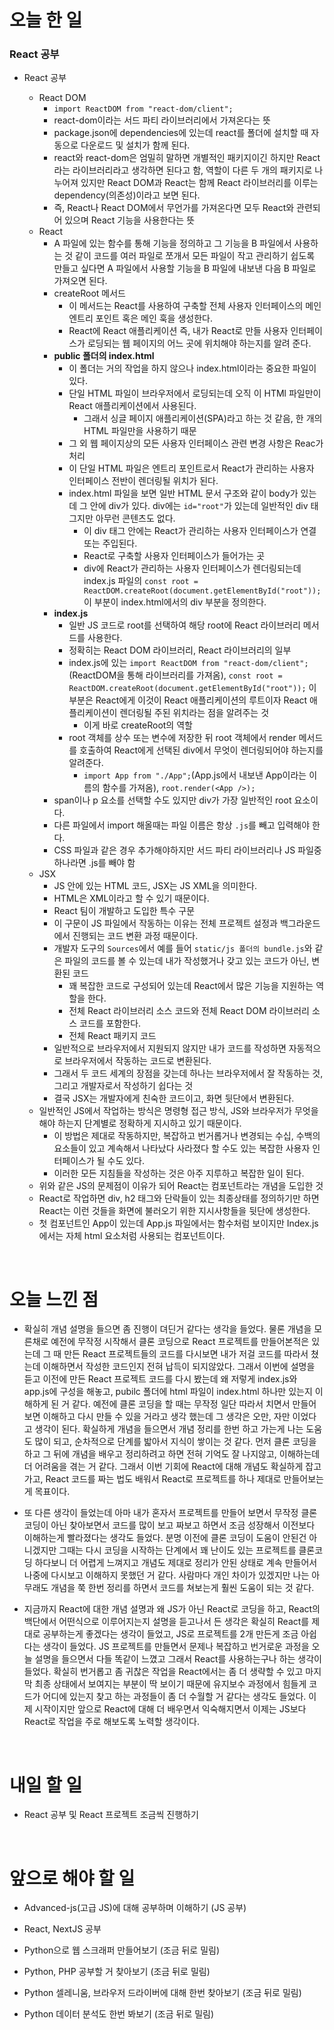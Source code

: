 # 오늘 한 일

### React 공부

- React 공부

  - React DOM
    - `import ReactDOM from "react-dom/client";`
    - react-dom이라는 서드 파티 라이브러리에서 가져온다는 뜻
    - package.json에 dependencies에 있는데 react를 폴더에 설치할 때 자동으로 다운로드 및 설치가 함께 된다.
    - react와 react-dom은 엄밀히 말하면 개별적인 패키지이긴 하지만 React라는 라이브러리라고 생각하면 된다고 함, 역할이 다른 두 개의 패키지로 나누어져 있지만 React DOM과 React는 함께 React 라이브러리를 이루는 dependency(의존성)이라고 보면 된다.
    - 즉, React나 React DOM에서 무언가를 가져온다면 모두 React와 관련되어 있으며 React 기능을 사용한다는 뜻
  - React
    - A 파일에 있는 함수를 통해 기능을 정의하고 그 기능을 B 파일에서 사용하는 것 같이 코드를 여러 파일로 쪼개서 모든 파일이 작고 관리하기 쉽도록 만들고 싶다면 A 파일에서 사용할 기능을 B 파일에 내보낸 다음 B 파일로 가져오면 된다.
    - createRoot 메서드
      - 이 메서드는 React를 사용하여 구축할 전체 사용자 인터페이스의 메인 엔트리 포인트 혹은 메인 훅을 생성한다.
      - React에 React 애플리케이션 즉, 내가 React로 만들 사용자 인터페이스가 로딩되는 웹 페이지의 어느 곳에 위치해야 하는지를 알려 준다.
    - **public 폴더의 index.html**
      - 이 폴더는 거의 작업을 하지 않으나 index.html이라는 중요한 파일이 있다.
      - 단일 HTML 파일이 브라우저에서 로딩되는데 오직 이 HTMl 파일만이 React 애플리케이션에서 사용된다.
        - 그래서 싱글 페이지 애플리케이션(SPA)라고 하는 것 같음, 한 개의 HTML 파일만을 사용하기 때문
      - 그 외 웹 페이지상의 모든 사용자 인터페이스 관련 변경 사항은 Reac가 처리
      - 이 단일 HTML 파일은 엔트리 포인트로서 React가 관리하는 사용자 인터페이스 전반이 렌더링될 위치가 된다.
      - index.html 파일을 보면 일반 HTML 문서 구조와 같이 body가 있는데 그 안에 div가 있다. div에는 `id="root"`가 있는데 일반적인 div 태그지만 아무런 콘텐츠도 없다.
        - 이 div 태그 안에는 React가 관리하는 사용자 인터페이스가 연결 또는 주입된다.
        - React로 구축할 사용자 인터페이스가 들어가는 곳
        - div에 React가 관리하는 사용자 인터페이스가 렌더링되는데 index.js 파일의 `const root = ReactDOM.createRoot(document.getElementById("root"));` 이 부분이 index.html에서의 div 부분을 정의한다.
    - **index.js**
      - 일반 JS 코드로 root를 선택하여 해당 root에 React 라이브러리 메서드를 사용한다.
      - 정확히는 React DOM 라이브러리, React 라이브러리의 일부
      - index.js에 있는 `import ReactDOM from "react-dom/client";`(ReactDOM을 통해 라이브러리를 가져옴), `const root = ReactDOM.createRoot(document.getElementById("root"));` 이 부분은 React에게 이것이 React 애플리케이션의 루트이자 React 애플리케이션이 렌더링될 주된 위치라는 점을 알려주는 것
        - 이게 바로 createRoot의 역할
      - root 객체를 상수 또는 변수에 저장한 뒤 root 객체에서 render 메서드를 호출하여 React에게 선택된 div에서 무엇이 렌더링되어야 하는지를 알려준다.
        - `import App from "./App";`(App.js에서 내보낸 App이라는 이름의 함수를 가져옴), `root.render(<App />);`
    - span이나 p 요소를 선택할 수도 있지만 div가 가장 일반적인 root 요소이다.
    - 다른 파일에서 import 해올때는 파일 이름은 항상 `.js`를 빼고 입력해야 한다.
    - CSS 파일과 같은 경우 추가해야하지만 서드 파티 라이브러리나 JS 파일중 하나라면 .js를 빼야 함
  - JSX
    - JS 안에 있는 HTML 코드, JSX는 JS XML을 의미한다.
    - HTML은 XML이라고 할 수 있기 때문이다.
    - React 팀이 개발하고 도입한 특수 구문
    - 이 구문이 JS 파일에서 작동하는 이유는 전체 프로젝트 설정과 백그라운드에서 진행되는 코드 변환 과정 때문이다.
    - 개발자 도구의 `Sources`에서 예를 들어 `static/js 폴더의 bundle.js`와 같은 파일의 코드를 볼 수 있는데 내가 작성했거나 갖고 있는 코드가 아닌, 변환된 코드
      - 꽤 복잡한 코드로 구성되어 있는데 React에서 많은 기능을 지원하는 역할을 한다.
      - 전체 React 라이브러리 소스 코드와 전체 React DOM 라이브러리 소스 코드를 포함한다.
      - 전체 React 패키지 코드
    - 일반적으로 브라우저에서 지원되지 않지만 내가 코드를 작성하면 자동적으로 브라우저에서 작동하는 코드로 변환된다.
    - 그래서 두 코드 세계의 장점을 갖는데 하나는 브라우저에서 잘 작동하는 것, 그리고 개발자로서 작성하기 쉽다는 것
    - 결국 JSX는 개발자에게 친숙한 코드이고, 화면 뒷단에서 변환된다.
  - 일반적인 JS에서 작업하는 방식은 명령형 접근 방식, JS와 브라우저가 무엇을 해야 하는지 단계별로 정확하게 지시하고 있기 때문이다.
    - 이 방법은 제대로 작동하지만, 복잡하고 번거롭거나 변경되는 수십, 수백의 요소들이 있고 계속해서 나타났다 사라졌다 할 수도 있는 복잡한 사용자 인터페이스가 될 수도 있다.
    - 이러한 모든 지침들을 작성하는 것은 아주 지루하고 복잡한 일이 된다.
  - 위와 같은 JS의 문제점이 이유가 되어 React는 컴포넌트라는 개념을 도입한 것
  - React로 작업하면 div, h2 태그와 단락들이 있는 최종상태를 정의하기만 하면 React는 이런 것들을 화면에 불러오기 위한 지시사항들을 뒷단에 생성한다.
  - 첫 컴포넌트인 App이 있는데 App.js 파일에서는 함수처럼 보이지만 Index.js에서는 자체 html 요소처럼 사용되는 컴포넌트이다.

<br />

# 오늘 느낀 점

- 확실히 개념 설명을 들으면 좀 진행이 뎌딘거 같다는 생각을 들었다. 물론 개념을 모른채로 예전에 무작정 시작해서 클론 코딩으로 React 프로젝트를 만들어본적은 있는데 그 때 만든 React 프로젝트들의 코드를 다시보면 내가 저걸 코드를 따라서 쳤는데 이해하면서 작성한 코드인지 전혀 납득이 되지않았다. 그래서 이번에 설명을 듣고 이전에 만든 React 프로젝트 코드를 다시 봤는데 왜 저렇게 index.js와 app.js에 구성을 해놓고, pubilc 폴더에 html 파일이 index.html 하나만 있는지 이해하게 된 거 같다. 예전에 클론 코딩을 할 때는 무작정 일단 따라서 치면서 만들어보면 이해하고 다시 만들 수 있을 거라고 생각 했는데 그 생각은 오만, 자만 이었다고 생각이 된다. 확실하게 개념을 들으면서 개념 정리를 한번 하고 가는게 나는 도움도 많이 되고, 순차적으로 단계를 밟아서 지식이 쌓이는 것 같다. 먼저 클론 코딩을 하고 그 뒤에 개념을 배우고 정리하려고 하면 전혀 기억도 잘 나지않고, 이해하는데 더 어려움을 겪는 거 같다. 그래서 이번 기회에 React에 대해 개념도 확실하게 잡고 가고, React 코드를 짜는 법도 배워서 React로 프로젝트를 하나 제대로 만들어보는게 목표이다.

- 또 다른 생각이 들었는데 아마 내가 혼자서 프로젝트를 만들어 보면서 무작정 클론 코딩이 아닌 찾아보면서 코드를 많이 보고 짜보고 하면서 조금 성장해서 이전보다 이해하는게 빨라졌다는 생각도 들었다. 분명 이전에 클론 코딩이 도움이 안된건 아니겠지만 그때는 다시 코딩을 시작하는 단계에서 꽤 난이도 있는 프로젝트를 클론코딩 하다보니 더 어렵게 느껴지고 개념도 제대로 정리가 안된 상태로 계속 만들어서 나중에 다시보고 이해하지 못했던 거 같다. 사람마다 개인 차이가 있겠지만 나는 아무래도 개념을 쭉 한번 정리를 하면서 코드를 쳐보는게 훨씬 도움이 되는 것 같다.

- 지금까지 React에 대한 개념 설명과 왜 JS가 아닌 React로 코딩을 하고, React의 백단에서 어떤식으로 이루어지는지 설명을 듣고나서 든 생각은 확실히 React를 제대로 공부하는게 좋겠다는 생각이 들었고, JS로 프로젝트를 2개 만든게 조금 아쉽다는 생각이 들었다. JS 프로젝트를 만들면서 문제나 복잡하고 번거로운 과정을 오늘 설명을 들으면서 다들 똑같이 느꼈고 그래서 React를 사용하는구나 하는 생각이 들었다. 확실히 번거롭고 좀 귀찮은 작업을 React에서는 좀 더 생략할 수 있고 마지막 최종 상태에서 보여지는 부분이 딱 보이기 때문에 유지보수 과정에서 힘들게 코드가 어디에 있는지 찾고 하는 과정들이 좀 더 수월할 거 같다는 생각도 들었다. 이제 시작이지만 앞으로 React에 대해 더 배우면서 익숙해지면서 이제는 JS보다 React로 작업을 주로 해보도록 노력할 생각이다.

<br />

# 내일 할 일

- React 공부 및 React 프로젝트 조금씩 진행하기

<br />

# 앞으로 해야 할 일

- Advanced-js(고급 JS)에 대해 공부하며 이해하기 (JS 공부)

- React, NextJS 공부

- Python으로 웹 스크래퍼 만들어보기 (조금 뒤로 밀림)

- Python, PHP 공부할 거 찾아보기 (조금 뒤로 밀림)

- Python 셀레니움, 브라우저 드라이버에 대해 한번 찾아보기 (조금 뒤로 밀림)

- Python 데이터 분석도 한번 봐보기 (조금 뒤로 밀림)
